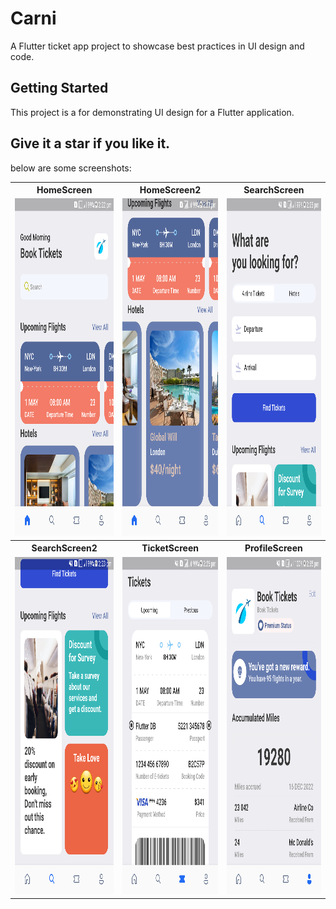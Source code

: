 # Carni

A Flutter ticket app project to showcase best practices in UI design and code.

## Getting Started

This project is a for demonstrating UI design for a Flutter application.
## Give it a star if you like it.
below are some screenshots:

<table>
<tr>
  <th>HomeScreen</th>
  <th>HomeScreen2</th>
  <th>SearchScreen</th>
 </tr>
  <tr>
    <td> <img src="./s1[1].png" width="350" height="540"></td>
    <td><img src="./s2[1].png" width="350" height="540"></td>
    <td><img src="./s3[1].png" width="350" height="540"></td>
  </tr>
  <tr>
    <th>SearchScreen2</th>
      <th>TicketScreen</th>
      <th>ProfileScreen</th>
  </tr>
  <tr>
     <td><img src="./s4[1].png" width="350" height="540"></td>
     <td><img src="./s5[1].png" width="350" height="540"></td>
     <td><img src="./s6[1].png" width="350" height="540"></td>
  </tr>
</table>



